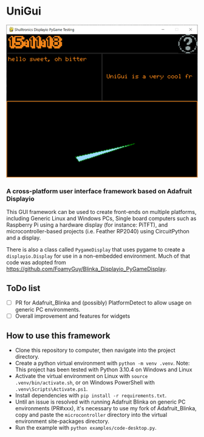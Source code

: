 # UniGui

![Screenshot](screenshot.png)

### A cross-platform user interface framework based on Adafruit Displayio

This GUI framework can be used to create front-ends on multiple platforms, including Generic Linux and Windows PCs, Single board computers such as Raspberry Pi using a hardware display (for instance: PiTFT), and microcontroller-based projects (i.e. Feather RP2040) using CircuitPython and a display.

There is also a class called `PygameDisplay` that uses pygame to create a `displayio.Display` for use in a non-embedded environment. Much of that code was adopted from https://github.com/FoamyGuy/Blinka_Displayio_PyGameDisplay.

## ToDo list
- [ ] PR for Adafruit_Blinka and (possibly) PlatformDetect to allow usage on generic PC environments.
- [ ] Overall improvement and features for widgets

## How to use this framework
- Clone this repository to computer, then navigate into the project directory.
- Create a python virtual environment with `python -m venv .venv`. Note: This project has been tested with Python 3.10.4 on Windows and Linux
- Activate the virtual environment on Linux with `source .venv/bin/activate.sh`, or on Windows PowerShell with `.venv\Scripts\Activate.ps1`.
- Install dependencies with `pip install -r requirements.txt`.
- Until an issue is resolved with running Adafruit Blinka on generic PC environments (PR#xxx), it's necessary to use my fork of Adafruit_Blinka, copy and paste the `microcontroller` directory into the virtual environment site-packages directory.
- Run the example with `python examples/code-desktop.py`.